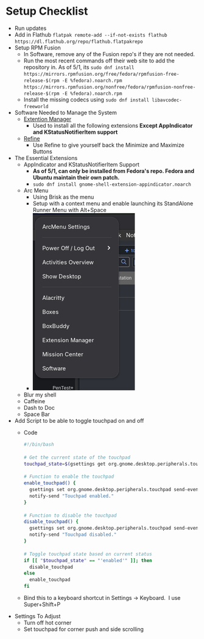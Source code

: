 # Setup Checklist

- Run updates
- Add in Flathub `flatpak remote-add --if-not-exists flathub https://dl.flathub.org/repo/flathub.flatpakrepo`
- Setup RPM Fusion
    - In Software, remove any of the Fusion repo's if they are not needed.
    - Run the most recent commands off their web site to add the repository in. As of 5/1, its `sudo dnf install https://mirrors.rpmfusion.org/free/fedora/rpmfusion-free-release-$(rpm -E %fedora).noarch.rpm https://mirrors.rpmfusion.org/nonfree/fedora/rpmfusion-nonfree-release-$(rpm -E %fedora).noarch.rpm`
    - Install the missing codecs using `sudo dnf install libavcodec-freeworld`
- Software Needed to Manage the System
    - [Extention Manager](https://flathub.org/apps/com.mattjakeman.ExtensionManager)
        - Used to install all the following extensions **Except AppIndicator and KStatusNotifierItem support**
    - [Refine](https://flathub.org/apps/page.tesk.Refine)
        - Use Refine to give yourself back the Minimize and Maximize Buttons
- The Essential Extensions
    - AppIndicator and KStatusNotifierItem Support
        - **As of 5/1, can only be installed from Fedora's repo. Fedora and Ubuntu maintain their own patch.**
        - `sudo dnf install gnome-shell-extension-appindicator.noarch`
    - Arc Menu
        - Using Brisk as the menu
        - Setup with a context menu and enable launching its StandAlone Runner Menu with Alt+Space
        - ![9abd6219e58deb72ece786c6b2af4dc0.png](9abd6219e58deb72ece786c6b2af4dc0.png)
    - Blur my shell
    - Caffeine
    - Dash to Doc
    - Space Bar
- Add Script to be able to toggle touchpad on and off
    - Code  
        
        ```Bash
        #!/bin/bash
        
        # Get the current state of the touchpad
        touchpad_state=$(gsettings get org.gnome.desktop.peripherals.touchpad send-events)
        
        # Function to enable the touchpad
        enable_touchpad() {
          gsettings set org.gnome.desktop.peripherals.touchpad send-events 'enabled'
          notify-send "Touchpad enabled."
        }
        
        # Function to disable the touchpad
        disable_touchpad() {
          gsettings set org.gnome.desktop.peripherals.touchpad send-events 'disabled'
          notify-send "Touchpad disabled."
        }
        
        # Toggle touchpad state based on current status
        if [[ "$touchpad_state" == "'enabled'" ]]; then
          disable_touchpad
        else
          enable_touchpad
        fi
        ```
        
    - Bind this to a keyboard shortcut in Settings -> Keyboard.  I use Super+Shift+P
 - Settings To Adjust
	 - Turn off hot corner
	 - Set touchpad for corner push and side scrolling
